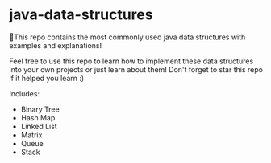 # java-data-structures

🔢This repo contains the most commonly used java data structures with examples and explanations!

Feel free to use this repo to learn how to implement these data structures into your own projects or just learn about them! Don't forget to star this repo if it helped you learn :)

Includes:
* Binary Tree
* Hash Map
* Linked List
* Matrix
* Queue
* Stack
